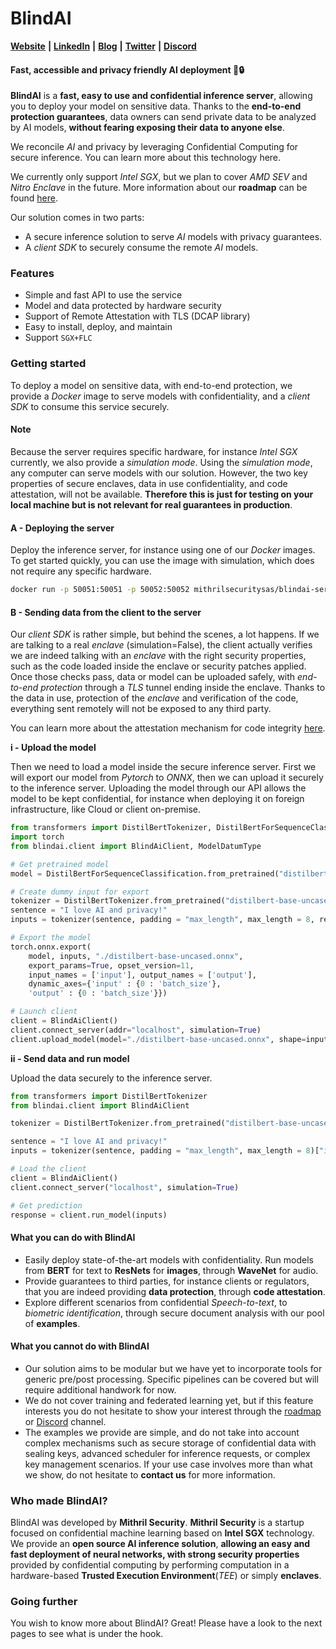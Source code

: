 # BlindAI

[**Website**](https://www.mithrilsecurity.io) **|** [**LinkedIn**](https://www.linkedin.com/company/mithril-security-company) **|** [**Blog**](https://blog.mithrilsecurity.io) **|** [**Twitter**](https://www.twitter.com/mithrilsecurity) **|** [**Discord**](https://discord.gg/rWHcHeCBWk)

#### Fast, accessible and privacy friendly AI deployment 🚀🔒

**BlindAI** is a **fast, easy to use and confidential inference server**, allowing you to deploy your model on sensitive data. Thanks to the **end-to-end protection guarantees**, data owners can send private data to be analyzed by AI models, **without fearing exposing their data to anyone else**.

We reconcile _AI_ and privacy by leveraging Confidential Computing for secure inference. You can learn more about this technology here.

We currently only support _Intel SGX_, but we plan to cover _AMD SEV_ and _Nitro Enclave_ in the future. More information about our **roadmap** can be found [here](https://github.com/mithril-security/blindai/projects/1).

Our solution comes in two parts:

* A secure inference solution to serve _AI_ models with privacy guarantees.
* A _client SDK_ to securely consume the remote _AI_ models.

### Features

* Simple and fast API to use the service
* Model and data protected by hardware security
* Support of Remote Attestation with TLS (DCAP library)
* Easy to install, deploy, and maintain
* Support `SGX+FLC`

### Getting started

To deploy a model on sensitive data, with end-to-end protection, we provide a _Docker_ image to serve models with confidentiality, and a _client SDK_ to consume this service securely.

#### Note

Because the server requires specific hardware, for instance _Intel SGX_ currently, we also provide a _simulation mode_. Using the _simulation mode_, any computer can serve models with our solution. However, the two key properties of secure enclaves, data in use confidentiality, and code attestation, will not be available. **Therefore this is just for testing on your local machine but is not relevant for real guarantees in production**.

#### A - Deploying the server

Deploy the inference server, for instance using one of our _Docker_ images. To get started quickly, you can use the image with simulation, which does not require any specific hardware.

```bash
docker run -p 50051:50051 -p 50052:50052 mithrilsecuritysas/blindai-server-sim:0.1.0 
```

#### B - Sending data from the client to the server

Our _client SDK_ is rather simple, but behind the scenes, a lot happens. If we are talking to a real _enclave_ (simulation=False), the client actually verifies we are indeed talking with an _enclave_ with the right security properties, such as the code loaded inside the enclave or security patches applied. Once those checks pass, data or model can be uploaded safely, with _end-to-end protection_ through a _TLS_ tunnel ending inside the enclave. Thanks to the data in use, protection of the _enclave_ and verification of the code, everything sent remotely will not be exposed to any third party.

You can learn more about the attestation mechanism for code integrity [here](https://sgx101.gitbook.io/sgx101/sgx-bootstrap/attestation).

**i - Upload the model**

Then we need to load a model inside the secure inference server. First we will export our model from _Pytorch_ to _ONNX_, then we can upload it securely to the inference server. Uploading the model through our API allows the model to be kept confidential, for instance when deploying it on foreign infrastructure, like Cloud or client on-premise.

```python
from transformers import DistilBertTokenizer, DistilBertForSequenceClassification
import torch
from blindai.client import BlindAiClient, ModelDatumType

# Get pretrained model
model = DistilBertForSequenceClassification.from_pretrained("distilbert-base-uncased")

# Create dummy input for export
tokenizer = DistilBertTokenizer.from_pretrained("distilbert-base-uncased")
sentence = "I love AI and privacy!"
inputs = tokenizer(sentence, padding = "max_length", max_length = 8, return_tensors="pt")["input_ids"]

# Export the model
torch.onnx.export(
	model, inputs, "./distilbert-base-uncased.onnx",
	export_params=True, opset_version=11,
	input_names = ['input'], output_names = ['output'],
	dynamic_axes={'input' : {0 : 'batch_size'},
	'output' : {0 : 'batch_size'}})

# Launch client
client = BlindAiClient()
client.connect_server(addr="localhost", simulation=True)
client.upload_model(model="./distilbert-base-uncased.onnx", shape=inputs.shape, dtype=ModelDatumType.I64)
```

**ii - Send data and run model**

Upload the data securely to the inference server.

```python
from transformers import DistilBertTokenizer
from blindai.client import BlindAiClient

tokenizer = DistilBertTokenizer.from_pretrained("distilbert-base-uncased")

sentence = "I love AI and privacy!"
inputs = tokenizer(sentence, padding = "max_length", max_length = 8)["input_ids"]

# Load the client
client = BlindAiClient()
client.connect_server("localhost", simulation=True)

# Get prediction
response = client.run_model(inputs)
```

#### What you can do with BlindAI

* Easily deploy state-of-the-art models with confidentiality. Run models from **BERT** for text to **ResNets** for **images**, through **WaveNet** for audio.
* Provide guarantees to third parties, for instance clients or regulators, that you are indeed providing **data protection**, through **code attestation**.
* Explore different scenarios from confidential _Speech-to-text_, to _biometric identification_, through secure document analysis with our pool of **examples**.

#### What you cannot do with BlindAI

* Our solution aims to be modular but we have yet to incorporate tools for generic pre/post processing. Specific pipelines can be covered but will require additional handwork for now.
* We do not cover training and federated learning yet, but if this feature interests you do not hesitate to show your interest through the [roadmap](https://github.com/mithril-security/blindai/projects/1) or [Discord](https://discord.gg/rWHcHeCBWk) channel.
* The examples we provide are simple, and do not take into account complex mechanisms such as secure storage of confidential data with sealing keys, advanced scheduler for inference requests, or complex key management scenarios. If your use case involves more than what we show, do not hesitate to **contact us** for more information.

### Who made BlindAI?&#x20;

BlindAI was developed by **Mithril Security**. **Mithril Security** is a startup focused on confidential machine learning based on **Intel SGX** technology. We provide an **open source AI inference solution**, **allowing an easy and fast deployment of neural networks, with strong security properties** provided by confidential computing by performing computation in a hardware-based **Trusted Execution Environment**(_TEE_) or simply **enclaves**.

### Going further

You wish to know more about BlindAI? Great! Please have a look to the next pages to see what is under the hook.

